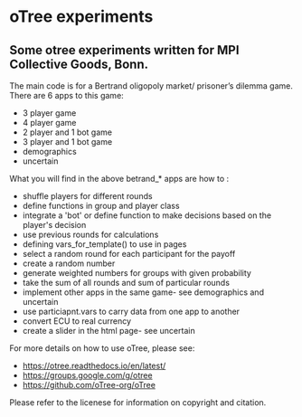 # oTree experiments
## Some otree experiments written for MPI Collective Goods, Bonn.

The main code is for a Bertrand oligopoly market/ prisoner’s dilemma game. There are 6 apps to this game:
  - 3 player game
  - 4 player game
  - 2 player and 1 bot game
  - 3 player and 1 bot game
  - demographics
  - uncertain
  
What you will find in the above betrand_* apps are how to :
  - shuffle players for different rounds
  - define functions in group and player class
  - integrate a 'bot' or define function to make decisions based on the player's decision
  - use previous rounds for calculations
  - defining vars_for_template() to use in pages 
  - select a random round for each participant for the payoff 
  - create a random number 
  - generate weighted numbers for groups with given probability 
  - take the sum of all rounds and sum of particular rounds
  - implement other apps in the same game- see demographics and uncertain
  - use particiapnt.vars to carry data from one app to another
  - convert ECU to real currency
  - create a slider in the html page- see uncertain
  
For more details on how to use oTree, please see:
  - https://otree.readthedocs.io/en/latest/
  - https://groups.google.com/g/otree
  - https://github.com/oTree-org/oTree
  
Please refer to the licenese for information on copyright and citation. 

